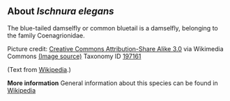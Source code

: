 **About *Ischnura elegans***
-------------------------
The blue-tailed damselfly or common bluetail is a damselfly, belonging 
to the family Coenagrionidae.


Picture credit: [Creative Commons Attribution-Share Alike 3.0](https://creativecommons.org/licenses/by-sa/3.0) via Wikimedia Commons [(Image source)](https://en.wikipedia.org/wiki/File:Blue-tailed_damselfly_(Ischnura_elegans)_male_adult.jpg)
Taxonomy ID [197161](https://www.uniprot.org/taxonomy/197161)

(Text from [Wikipedia](https://en.wikipedia.org/).)

**More information**
General information about this species can be found in [Wikipedia](https://en.wikipedia.org/wiki/Blue-tailed_damselfly)
